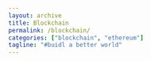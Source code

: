 ```yaml
---
layout: archive
title: Blockchain
permalink: /blockchain/
categories: ["blockchain", "ethereum"]
tagline: "#buidl a better world"
---
```

